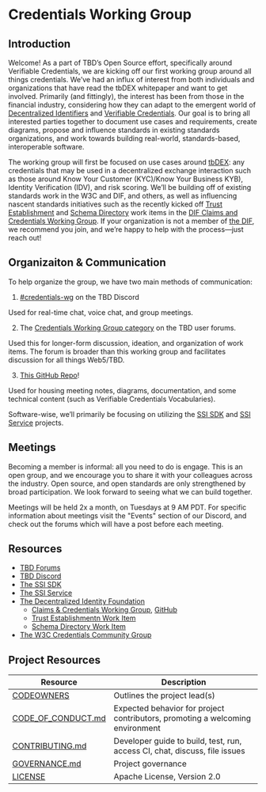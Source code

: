 # Credentials Working Group

## Introduction

Welcome! As a part of TBD’s Open Source effort, specifically around Verifiable Credentials, we are kicking off our first working group around all things credentials. We’ve had an influx of interest from both individuals and organizations that have read the tbDEX whitepaper and want to get involved. Primarily (and fittingly), the interest has been from those in the financial industry, considering how they can adapt to the emergent world of [Decentralized Identifiers](https://www.w3.org/TR/did-core/) and [Verifiable Credentials](https://www.w3.org/TR/vc-data-model/). Our goal is to bring all interested parties together to document use cases and requirements, create diagrams, propose and influence standards in existing standards organizations, and work towards building real-world, standards-based, interoperable software.

The working group will first be focused on use cases around [tbDEX](https://tbdex.io/whitepaper.pdf): any credentials that may be used in a decentralized exchange interaction such as those around Know Your Customer (KYC)/Know Your Business KYB), Identity Verification (IDV), and risk scoring. We’ll be building off of existing standards work in the W3C and DIF, and others, as well as influencing nascent standards initiatives such as the recently kicked off [Trust Establishment](https://github.com/decentralized-identity/trust-establishment) and [Schema Directory](https://github.com/decentralized-identity/schema-directory) work items in the [DIF Claims and Credentials Working Group](https://identity.foundation/working-groups/claims-credentials.html). If your organization is not a member of [the DIF](http://identity.foundation/), we recommend you join, and we’re happy to help with the process—just reach out!

## Organizaiton & Communication
To help organize the group, we have two main methods of communication:
1. [#credentials-wg](https://discord.gg/fZxDcCFxE6) on the TBD Discord 

Used for real-time chat, voice chat, and group meetings.

2. The [Credentials Working Group category](https://forums.tbd.website/c/self-sovereign-identity-users/credentials-working-group/6) on the TBD user forums. 

Used this for longer-form discussion, ideation, and organization of work items. The forum is broader than this working group and facilitates discussion for all things Web5/TBD.

3. [This GitHub Repo](https://github.com/TBD54566975/credentials-working-group)!

Used for housing meeting notes, diagrams, documentation, and some technical content (such as Verifiable Credentials Vocabularies).

Software-wise, we’ll primarily be focusing on utilizing the [SSI SDK](https://github.com/TBD54566975/ssi-sdk) and [SSI Service](https://github.com/TBD54566975/ssi-service) projects.

## Meetings
Becoming a member is informal: all you need to do is engage. This is an open group, and we encourage you to share it with your colleagues across the industry. Open source, and open standards are only strengthened by broad participation. We look forward to seeing what we can build together.

Meetings will be held 2x a month, on Tuesdays at 9 AM PDT. For specific information about meetings visit the "Events" section of our Discord, and check out the forums which will have a post before each meeting.

## Resources

- [TBD Forums](https://forums.tbd.website/c/self-sovereign-identity-users/credentials-working-group/6)
- [TBD Discord](https://discord.gg/tbd)
- [The SSI SDK](https://github.com/TBD54566975/ssi-sdk)
- [The SSI Service](https://github.com/TBD54566975/ssi-service)
- [The Decentralized Identity Foundation](http://identity.foundation/)
	- [Claims & Credentials Working Group](https://identity.foundation/working-groups/claims-credentials.html), [GitHub](https://github.com/decentralized-identity/claims-credentials)
	- [Trust Establishmentn Work Item](https://github.com/decentralized-identity/trust-establishment)
	- [Schema Directory Work Item](https://github.com/decentralized-identity/schema-directory)
- [The W3C Credentials Community Group](https://www.w3.org/community/credentials/)

## Project Resources

| Resource                                   | Description                                                                    |
| ------------------------------------------ | ------------------------------------------------------------------------------ |
| [CODEOWNERS](./CODEOWNERS)                 | Outlines the project lead(s)                                                   |
| [CODE_OF_CONDUCT.md](./CODE_OF_CONDUCT.md) | Expected behavior for project contributors, promoting a welcoming environment |
| [CONTRIBUTING.md](./CONTRIBUTING.md)       | Developer guide to build, test, run, access CI, chat, discuss, file issues     |
| [GOVERNANCE.md](./GOVERNANCE.md)           | Project governance                                                             |
| [LICENSE](./LICENSE)                       | Apache License, Version 2.0                                                    |